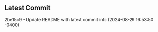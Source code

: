 
## Latest Commit
2be15c9 - Update README with latest commit info (2024-08-29 16:53:50 -0400) <Yunxi-Zhou>

